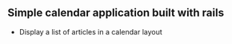 ## Simple calendar application built with rails

- Display a list of articles in a calendar layout

